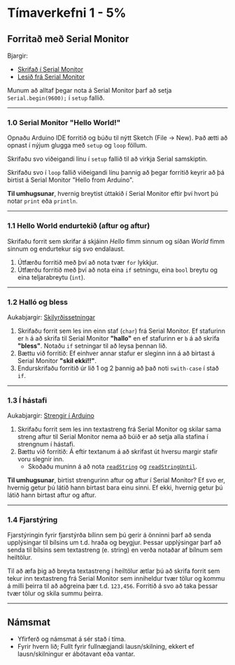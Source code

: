 # Tímaverkefni 1 - 5%

## Forritað með Serial Monitor

Bjargir:

- [Skrifað í Serial Monitor](https://github.com/VESM2VT/Efni/blob/main/Kennsluefni/ArduinoForritun.md#skrifað-%C3%AD-serial-monitor)
- [Lesið frá Serial Monitor](https://github.com/VESM2VT/Efni/blob/main/Kennsluefni/ArduinoForritun.md#lesið-inn-frá-serial-monitor)

Munum að alltaf þegar nota á Serial Monitor þarf að setja ```Serial.begin(9600);``` í ```setup``` fallið.

---

### 1.0 Serial Monitor "Hello World!"

Opnaðu Arduino IDE forritið og búðu til nýtt Sketch (File -> New). Það ætti að opnast í nýjum glugga með `setup` og `loop` föllum.

Skrifaðu svo viðeigandi línu í `setup` fallið til að virkja Serial samskiptin.

Skrifaðu svo í `loop` fallið viðeigandi línu þannig að þegar forritið keyrir að þá birtist á Serial Monitor "Hello from Arduino".

**Til umhugsunar**, hvernig breytist úttakið í Serial Monitor eftir því hvort þú notar `print` eða `println`.

---

### 1.1 Hello World endurtekið (aftur og aftur)

Skrifaðu forrit sem skrifar á skjáinn *Hello* fimm sinnum og síðan *World* fimm sinnum og endurtekur sig svo endalaust.

1. Útfærðu forritið með því að nota tvær `for` lykkjur.
2. Útfærðu forritið með því að nota eina `if` setningu, eina `bool` breytu og eina teljarabreytu (`int`).

---

### 1.2 Halló og bless

Aukabjargir: [Skilyrðissetningar](https://github.com/VESM2VT/Efni/blob/main/Kennsluefni/ArduinoForritun.md#skilyrðissetningar)

1. Skrifaðu forrit sem les inn einn staf (`char`) frá Serial Monitor. Ef stafurinn er `h` á að skrifa til Serial Monitor **"hallo"** en ef stafurinn er `b` á að skrifa **"bless"**. Notaðu `if` setningar til að leysa þennan lið.
1. Bættu við forritið: Ef einhver annar stafur er sleginn inn á að birtast á Serial Monitor **"skil ekki!!"**.
1. Endurskrifaðu forritið úr lið 1 og 2 þannig að það noti `swith-case` í stað `if`.

---

### 1.3 Í hástafi

Aukabjargir: [Strengir í Arduino](https://www.arduino.cc/reference/en/language/variables/data-types/stringobject/)

1. Skrifaðu forrit sem les inn textastreng frá Serial Monitor og skilar sama streng aftur til Serial Monitor nema að búið er að setja alla stafina í strengnum í hástafi.
1. Bættu við forritið: Á eftir textanum á að skrifast út hversu margir stafir voru slegnir inn.
      - Skoðaðu muninn á að nota [`readString`](https://www.arduino.cc/reference/en/language/functions/communication/serial/readstring/) og [`readStringUntil`](https://www.arduino.cc/reference/en/language/functions/communication/serial/readstringuntil/).

**Til umhugsunar**, birtist strengurinn aftur og aftur í Serial Monitor? Ef svo er, hvernig getur þú látið hann birtast bara einu sinni. Ef ekki, hvernig getur þú látið hann birtast aftur og aftur.

---

### 1.4 Fjarstýring

Fjarstýringin fyrir fjarstýrða bílinn sem þú gerir á önninni þarf að senda upplýsingar til bílsins um t.d. hraða og beygjur. Þessar upplýsingar þarf að senda til bílsins sem textastreng (e. string) en verða notaðar af bílnum sem heiltölur.

Til að æfa þig að breyta textastreng í heiltölur ætlar þú að skrifa forrit sem tekur inn textastreng frá Serial Monitor sem inniheldur tvær tölur og kommu á milli þeirra til að aðgreina þær t.d. `123,456`. Forritið á svo að taka þessar tvær tölur og skila summu þeirra.

---

## Námsmat

- Yfirferð og námsmat á sér stað í tíma.
- Fyrir hvern lið; Fullt fyrir fullnægjandi lausn/skilning, ekkert ef lausn/skilningur er ábótavant eða vantar.
<!--
#### Eftirfarandi er metið í tíma útfrá verklegum tilraunum og skilningi nemanda:

1. Þekkir helstu tög og stærðir í binary. 
1. Getur skrifað út með Serial Monitor (V1.1).
1. Getur lesið frá Serial Monitor (V1.2). 
1. Kann að vinna með skilyrðissetningar og lykkjur í Arduino. 
1. Notar innbyggð föll;`toUpperCase()` og `toInt()`.
1. Notar bitwise operator.

 
1. Þekkir Arduino hardware parta og pinna.

**TODO:**  

- Fjölga æfingum í skilyrðissetningum og lykkjum inná milli td; case/switch, forlykkjan. hafa hægari þrepanda í erfiðleikastigi.
-->